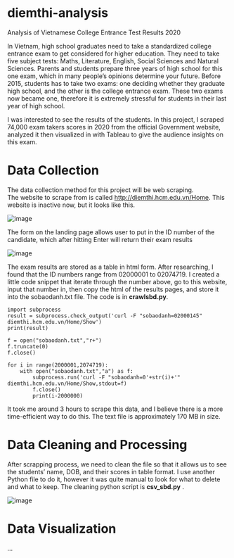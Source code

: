 # diemthi-analysis
Analysis of Vietnamese College Entrance Test Results 2020  

In Vietnam, high school graduates need to take a standardized college entrance exam to get considered for higher education. They need to take five subject tests: Maths, Literature, English, Social Sciences and Natural Sciences. Parents and students prepare three years of high school for this one exam, which in many people’s opinions determine your future. Before 2015, students has to take two exams: one deciding whether they graduate high school, and the other is the college entrance exam. These two exams now became one, therefore it is extremely stressful for students in their last year of high school.  

I was interested to see the results of the students. In this project, I scraped 74,000 exam takers scores in 2020 from the official Government website, analyzed it then visualized in with Tableau to give the audience insights on this exam.  

# Data Collection  
The data collection method for this project will be web scraping.  
The website to scrape from is called http://diemthi.hcm.edu.vn/Home. This website is inactive now, but it looks like this.   

![image](https://user-images.githubusercontent.com/72576730/124315197-98550d00-db41-11eb-90cb-c2b13fd80d8d.png)

The form on the landing page allows user to put in the ID number of the candidate, which after hitting Enter will return their exam results  

![image](https://user-images.githubusercontent.com/72576730/124315283-bcb0e980-db41-11eb-8891-1eb59c6fdc54.png)

The exam results are stored as a table in html form. After researching, I found that the ID numbers range from 02000001 to 02074719.
I created a little code snippet that iterate through the number above, go to this website, input that number in, then copy the html of the results pages, and store it into the sobaodanh.txt file. The code is in **crawlsbd.py**.    

```
import subprocess
result = subprocess.check_output('curl -F "sobaodanh=02000145" diemthi.hcm.edu.vn/Home/Show')
print(result)

f = open("sobaodanh.txt","r+")
f.truncate(0)
f.close()

for i in range(2000001,2074719):
    with open("sobaodanh.txt","a") as f:
        subprocess.run('curl -F "sobaodanh=0'+str(i)+'" diemthi.hcm.edu.vn/Home/Show,stdout=f)
        f.close()
        print(i-2000000)
```
It took me around 3 hours to scrape this data, and I believe there is a more time-efficient way to do this. The text file is approximately 170 MB in size.

  
# Data Cleaning and Processing  
After scrapping process, we need to clean the file so that it allows us to see the students’ name, DOB, and their scores in table format. I use another Python file to do it, however it was quite manual to look for what to delete and what to keep. The cleaning python script is **csv_sbd.py** .

![image](https://user-images.githubusercontent.com/72576730/124316580-cdfaf580-db43-11eb-9e4c-39d9d1f68e32.png)

# Data Visualization
<!-- JS file to enable the JavaScript API. You can point at the
  version on public.tableau.com, online.tableau.com, or your on-prem Server -->
<script src="https://github.com/pab-nguyen/diemthi-analysis/blob/master/tableau.js"></script>
...
<!-- Empty div where the viz will be placed -->
<div id="tableauViz"></div>




